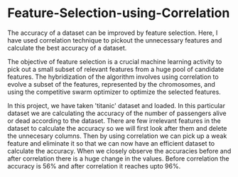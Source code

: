 # Feature-Selection-using-Correlation
The accuracy of a dataset can be improved by feature selection. Here, I have used correlation technique to pickout the unnecessary features and calculate the best accuracy of a dataset.

The objective of feature selection is a crucial machine learning activity to pick out a small subset of relevant features from a huge pool of candidate features. The hybridization of the algorithm involves using correlation to evolve a subset of the features, represented by the chromosomes, and using the competitive swarm optimizer to optimize the selected features.

In this project, we have taken 'titanic' dataset and loaded. In this particular dataset we are calculating the accuracy of the number of passengers alive or dead according to the dataset. There are few irrelevant features in the dataset to calculate the accuracy so we will first look after them and delete the unnecesary columns. Then by using correlation we can pick up a weak feature and eliminate it so that we can now have an efficient dataset to calculate the accuracy. When we closely observe the accuracies before and after correlation there is a huge change in the values. Before correlation the accuracy is 56% and after correlation it reaches upto 96%.
